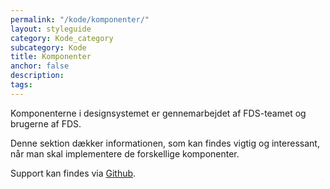 ```yaml
---
permalink: "/kode/komponenter/"
layout: styleguide
category: Kode_category
subcategory: Kode
title: Komponenter
anchor: false
description:
tags:
---
```


Komponenterne i designsystemet er gennemarbejdet af FDS-teamet og brugerne af FDS.

Denne sektion dækker informationen, som kan findes vigtig og interessant, når man skal implementere de forskellige komponenter.

Support kan findes via <a href="https://github.com/detfaellesdesignsystem/dkfds-components/issues">Github</a>.

